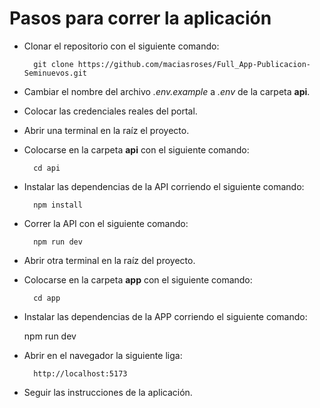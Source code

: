# Pasos para correr la aplicación

- Clonar el repositorio con el siguiente comando:

        git clone https://github.com/maciasroses/Full_App-Publicacion-Seminuevos.git

- Cambiar el nombre del archivo _.env.example_ a _.env_ de la carpeta **api**.
- Colocar las credenciales reales del portal.
- Abrir una terminal en la raíz el proyecto.
- Colocarse en la carpeta **api** con el siguiente comando:

        cd api

- Instalar las dependencias de la API corriendo el siguiente comando:

        npm install

- Correr la API con el siguiente comando:

        npm run dev

- Abrir otra terminal en la raíz del proyecto.
- Colocarse en la carpeta **app** con el siguiente comando:

        cd app

- Instalar las dependencias de la APP corriendo el siguiente comando:

  npm run dev

- Abrir en el navegador la siguiente liga:

        http://localhost:5173

- Seguir las instrucciones de la aplicación.
